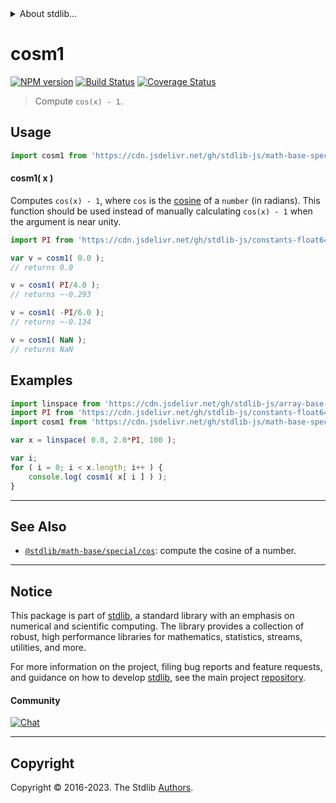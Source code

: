 <!--

@license Apache-2.0

Copyright (c) 2018 The Stdlib Authors.

Licensed under the Apache License, Version 2.0 (the "License");
you may not use this file except in compliance with the License.
You may obtain a copy of the License at

   http://www.apache.org/licenses/LICENSE-2.0

Unless required by applicable law or agreed to in writing, software
distributed under the License is distributed on an "AS IS" BASIS,
WITHOUT WARRANTIES OR CONDITIONS OF ANY KIND, either express or implied.
See the License for the specific language governing permissions and
limitations under the License.

-->


<details>
  <summary>
    About stdlib...
  </summary>
  <p>We believe in a future in which the web is a preferred environment for numerical computation. To help realize this future, we've built stdlib. stdlib is a standard library, with an emphasis on numerical and scientific computation, written in JavaScript (and C) for execution in browsers and in Node.js.</p>
  <p>The library is fully decomposable, being architected in such a way that you can swap out and mix and match APIs and functionality to cater to your exact preferences and use cases.</p>
  <p>When you use stdlib, you can be absolutely certain that you are using the most thorough, rigorous, well-written, studied, documented, tested, measured, and high-quality code out there.</p>
  <p>To join us in bringing numerical computing to the web, get started by checking us out on <a href="https://github.com/stdlib-js/stdlib">GitHub</a>, and please consider <a href="https://opencollective.com/stdlib">financially supporting stdlib</a>. We greatly appreciate your continued support!</p>
</details>

# cosm1

[![NPM version][npm-image]][npm-url] [![Build Status][test-image]][test-url] [![Coverage Status][coverage-image]][coverage-url] <!-- [![dependencies][dependencies-image]][dependencies-url] -->

> Compute `cos(x) - 1`.



<section class="usage">

## Usage

```javascript
import cosm1 from 'https://cdn.jsdelivr.net/gh/stdlib-js/math-base-special-cosm1@v0.1.0-deno/mod.js';
```

#### cosm1( x )

Computes `cos(x) - 1`, where `cos` is the [cosine][@stdlib/math/base/special/cos] of a `number` (in radians). This function should be used instead of manually calculating `cos(x) - 1` when the argument is near unity.

```javascript
import PI from 'https://cdn.jsdelivr.net/gh/stdlib-js/constants-float64-pi@deno/mod.js';

var v = cosm1( 0.0 );
// returns 0.0

v = cosm1( PI/4.0 );
// returns ~-0.293

v = cosm1( -PI/6.0 );
// returns ~-0.134

v = cosm1( NaN );
// returns NaN
```

</section>

<!-- /.usage -->

<section class="examples">

## Examples

<!-- eslint no-undef: "error" -->

```javascript
import linspace from 'https://cdn.jsdelivr.net/gh/stdlib-js/array-base-linspace@deno/mod.js';
import PI from 'https://cdn.jsdelivr.net/gh/stdlib-js/constants-float64-pi@deno/mod.js';
import cosm1 from 'https://cdn.jsdelivr.net/gh/stdlib-js/math-base-special-cosm1@v0.1.0-deno/mod.js';

var x = linspace( 0.0, 2.0*PI, 100 );

var i;
for ( i = 0; i < x.length; i++ ) {
    console.log( cosm1( x[ i ] ) );
}
```

</section>

<!-- /.examples -->

<!-- Section for related `stdlib` packages. Do not manually edit this section, as it is automatically populated. -->

<section class="related">

* * *

## See Also

-   <span class="package-name">[`@stdlib/math-base/special/cos`][@stdlib/math/base/special/cos]</span><span class="delimiter">: </span><span class="description">compute the cosine of a number.</span>

</section>

<!-- /.related -->

<!-- Section for all links. Make sure to keep an empty line after the `section` element and another before the `/section` close. -->


<section class="main-repo" >

* * *

## Notice

This package is part of [stdlib][stdlib], a standard library with an emphasis on numerical and scientific computing. The library provides a collection of robust, high performance libraries for mathematics, statistics, streams, utilities, and more.

For more information on the project, filing bug reports and feature requests, and guidance on how to develop [stdlib][stdlib], see the main project [repository][stdlib].

#### Community

[![Chat][chat-image]][chat-url]

---

## Copyright

Copyright &copy; 2016-2023. The Stdlib [Authors][stdlib-authors].

</section>

<!-- /.stdlib -->

<!-- Section for all links. Make sure to keep an empty line after the `section` element and another before the `/section` close. -->

<section class="links">

[npm-image]: http://img.shields.io/npm/v/@stdlib/math-base-special-cosm1.svg
[npm-url]: https://npmjs.org/package/@stdlib/math-base-special-cosm1

[test-image]: https://github.com/stdlib-js/math-base-special-cosm1/actions/workflows/test.yml/badge.svg?branch=v0.1.0
[test-url]: https://github.com/stdlib-js/math-base-special-cosm1/actions/workflows/test.yml?query=branch:v0.1.0

[coverage-image]: https://img.shields.io/codecov/c/github/stdlib-js/math-base-special-cosm1/main.svg
[coverage-url]: https://codecov.io/github/stdlib-js/math-base-special-cosm1?branch=main

<!--

[dependencies-image]: https://img.shields.io/david/stdlib-js/math-base-special-cosm1.svg
[dependencies-url]: https://david-dm.org/stdlib-js/math-base-special-cosm1/main

-->

[chat-image]: https://img.shields.io/gitter/room/stdlib-js/stdlib.svg
[chat-url]: https://app.gitter.im/#/room/#stdlib-js_stdlib:gitter.im

[stdlib]: https://github.com/stdlib-js/stdlib

[stdlib-authors]: https://github.com/stdlib-js/stdlib/graphs/contributors

[umd]: https://github.com/umdjs/umd
[es-module]: https://developer.mozilla.org/en-US/docs/Web/JavaScript/Guide/Modules

[deno-url]: https://github.com/stdlib-js/math-base-special-cosm1/tree/deno
[umd-url]: https://github.com/stdlib-js/math-base-special-cosm1/tree/umd
[esm-url]: https://github.com/stdlib-js/math-base-special-cosm1/tree/esm
[branches-url]: https://github.com/stdlib-js/math-base-special-cosm1/blob/main/branches.md

<!-- <related-links> -->

[@stdlib/math/base/special/cos]: https://github.com/stdlib-js/math-base-special-cos/tree/deno

<!-- </related-links> -->

</section>

<!-- /.links -->

